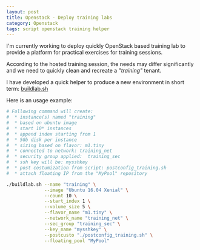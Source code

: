 ```yaml
---
layout: post
title: Openstack - Deploy training labs
category: Openstack
tags: script openstack training helper
---
```


I'm currently working to deploy quickly OpenStack based training lab to provide a platform for practical exercises for training sessions.

According to the hosted training session, the needs may differ significantly and we need to quickly clean and recreate a *"training"* tenant.

I have developed a quick helper to produce a new environment in short term: [buildlab.sh ](https://gist.github.com/lrivallain/619c35cfb91048a635ddefc60788b3cc)

Here is an usage example:

```bash
# Following command will create:
#  * instance(s) named "training"
#  * based on ubuntu image
#  * start 10* instances
#  * append index starting from 1
#  * 5Gb disk per instance
#  * sizing based on flavor: m1.tiny
#  * connected to network: training_net
#  * security group applied:  training_sec
#  * ssh key will be: mysshkey
#  * post costumization from script: postconfig_training.sh
#  * attach floating IP from the "MyPool" repository

./buildlab.sh --name "training" \
              --image "Ubuntu 16.04 Xenial" \
              --count 10 \
              --start_index 1 \
              --volume_size 5 \
              --flavor_name "m1.tiny" \
              --network_name "training_net" \
              --sec_group "training_sec" \
              --key_name "mysshkey" \
              --postcusto "./postconfig_training.sh" \
              --floating_pool "MyPool"
```
